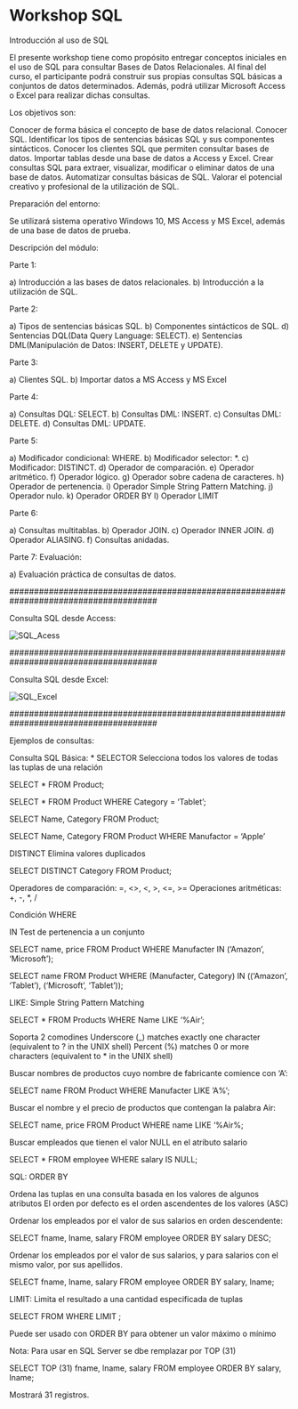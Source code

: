 # Workshop SQL
Introducción al uso de SQL

El presente workshop tiene como propósito entregar conceptos iniciales en el uso de SQL para consultar Bases de Datos Relacionales. Al final del curso, el participante podrá construir sus propias consultas SQL básicas a conjuntos de datos determinados. Además, podrá utilizar Microsoft Access o Excel para realizar dichas consultas.

Los objetivos son:

Conocer de forma básica el concepto de base de datos relacional.
Conocer SQL.
Identificar los tipos de sentencias básicas SQL y sus componentes sintácticos.
Conocer los clientes SQL que permiten consultar bases de datos.
Importar tablas desde una base de datos a Access y Excel.
Crear consultas SQL para extraer, visualizar, modificar o eliminar datos de una base de datos.
Automatizar consultas básicas de SQL.
Valorar el potencial creativo y profesional de la utilización de SQL.

Preparación del entorno:

Se utilizará sistema operativo Windows 10, MS Access y MS Excel, además de una base de datos de prueba.

Descripción del módulo:

Parte 1: 

a) Introducción a las bases de datos relacionales.
b) Introducción a la utilización de SQL.

Parte 2: 

a) Tipos de sentencias básicas SQL.
b) Componentes sintácticos de SQL.
d) Sentencias DQL(Data Query Language: SELECT).
e) Sentencias DML(Manipulación de Datos: INSERT, DELETE y UPDATE).

Parte 3:

a) Clientes SQL.
b) Importar datos a MS Access y MS Excel

Parte 4:

a) Consultas DQL: SELECT.
b) Consultas DML: INSERT.
c) Consultas DML: DELETE.
d) Consultas DML: UPDATE.

Parte 5:

a) Modificador condicional: WHERE.
b) Modificador selector: *.
c) Modificador: DISTINCT.
d) Operador de comparación.
e) Operador aritmético.
f) Operador lógico.
g) Operador sobre cadena de caracteres.
h) Operador de pertenencia.
i) Operador Simple String Pattern Matching.
j) Operador nulo.
k) Operador ORDER BY
l) Operador LIMIT


Parte 6:

a) Consultas multitablas.
b) Operador JOIN.
c) Operador INNER JOIN.
d) Operador ALIASING.
f) Consultas anidadas.

Parte 7: Evaluación:

a) Evaluación práctica de consultas de datos.

######################################################################################

Consulta SQL desde Access:

![SQL_Acess](https://user-images.githubusercontent.com/5190215/56532314-891ab380-6523-11e9-87af-a4e646d45c6e.gif)

######################################################################################

Consulta SQL desde Excel:

![SQL_Excel](https://user-images.githubusercontent.com/5190215/56607375-65fd0c00-65d6-11e9-8ef7-d6e0f01f157a.gif)

######################################################################################

Ejemplos de consultas:

Consulta SQL Básica: * SELECTOR
Selecciona todos los valores de todas las tuplas de una relación

SELECT *
FROM Product;


SELECT *
FROM Product
WHERE Category = ‘Tablet’;

SELECT Name, Category
FROM Product;

SELECT Name, Category
FROM Product
WHERE Manufactor = ‘Apple’

DISTINCT Elimina valores duplicados

SELECT DISTINCT Category
FROM Product;

Operadores de comparación: =, <>, <, >, <=, >=
Operaciones aritméticas: +, -, *, /

Condición WHERE

IN Test de pertenencia a un conjunto

SELECT name, price
FROM Product
WHERE Manufacter IN (‘Amazon’, ‘Microsoft’);

SELECT name
FROM Product
WHERE (Manufacter, Category) IN ((‘Amazon’, ‘Tablet’),
(‘Microsoft’, ‘Tablet’));

LIKE: Simple String Pattern Matching

SELECT *
FROM Products
WHERE Name LIKE ‘%Air’;

Soporta 2 comodines
Underscore (_) matches exactly one character
(equivalent to ? in the UNIX shell)
Percent (%) matches 0 or more characters
(equivalent to * in the UNIX shell)

Buscar nombres de productos cuyo nombre de fabricante comience con ‘A’:

SELECT name
FROM Product
WHERE Manufacter LIKE ’A%’;

Buscar el nombre y el precio de productos que contengan la palabra Air:

SELECT name, price
FROM Product
WHERE name LIKE ‘%Air%;

Buscar empleados que tienen el valor NULL en el atributo salario

SELECT *
FROM employee
WHERE salary IS NULL;

SQL: ORDER BY

Ordena las tuplas en una consulta basada en los valores de algunos atributos
El orden por defecto es el orden ascendentes de los valores (ASC)

Ordenar los empleados por el valor de sus salarios en orden descendente:

SELECT fname, lname, salary
FROM employee
ORDER BY salary DESC;

Ordenar los empleados por el valor de sus salarios, y para salarios con el mismo valor, por sus apellidos.

SELECT fname, lname, salary
FROM employee
ORDER BY salary, lname;

LIMIT: Limita el resultado a una cantidad especificada de tuplas

SELECT <attribute list>
FROM <table list>
WHERE <condition on the tables>
LIMIT <number of tuples>;

Puede ser usado con ORDER BY para obtener un valor máximo o mínimo

Nota: Para usar en SQL Server se dbe remplazar por TOP (31)

SELECT TOP (31) fname, lname, salary
FROM employee
ORDER BY salary, lname;

Mostrará 31 registros.

